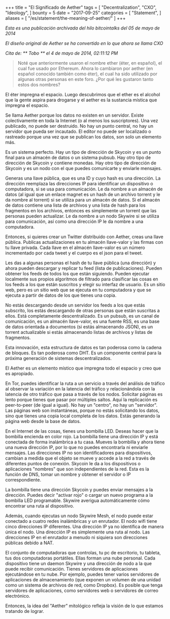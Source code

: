 +++
title = "El Significado de Aether"
tags = [
    "Decentralization",
    "CXO",
    "Ideology",
]
bounty = 5
date = "2017-09-25"
categories = [
    "Statement",
]
aliases = [
	"/es/statement/the-meaning-of-aether/"
]
+++

*Esta es una publicación archivada del hilo bitcointalks del 05 de mayo de 2014*

*El diseño original de Aether se ha convertido en lo que ahora se llama CXO*

*Cita de: ** Tobo ** el 4 de mayo de 2014, 02:11:12 PM*
>Noté que anteriormente usaron el nombre ether (éter, en español), el cual
fue usado por Ethereum. Ahora lo cambiaron por aether (en español conocido
también como éter), el cual ha sido utilizado por algunas otras personas
en este foro. ¿Por qué les gustaron tanto estos dos nombres?

El éter impregna el espacio. Luego descubrimos que el ether es el alcohol
que la gente aspira para drogarse y el aether es la sustancia mística que
impregna el espacio.

Se llama Aether porque los datos no existen en un servidor. Existe
colectivamente en toda la Internet (o al menos los suscriptores). Una vez
publicado, no puede ser destruido. No hay un punto central, no hay un
servidor que pueda ser incautado. El editor no puede ser localizado o
rastreado porque una vez que se publican los datos, son solo un elemento más.

Es un sistema perfecto. Hay un tipo de dirección de Skycoin y es un punto
final para un almacén de datos o un sistema pubsub. Hay otro tipo de
dirección de Skycoin y contiene monedas. Hay otro tipo de dirección de
Skycoin y es un nodo con el que puedes comunicarte y enviarle mensajes.

Generas una llave pública, que es una ID y cuyo hash es una dirección. La
dirección reemplaza las direcciones IP para identificar un dispositivo o
computadora, si se usa para comunicación. Le da nombre a un almacén de datos
(al igual que un enlace magnet es un hash de un archivo torrent y le da nombre
al torrent) si se utiliza para un almacén de datos. Si el almacén de datos
contiene una lista de archivos y una lista de hash para los fragmentos en los
archivos, entonces es simplemente un torrent que las personas pueden
actualizar. Le da nombre a un nodo Skywire si se utiliza para comunicación,
así como una dirección IP le da nombre a una computadora.

Entonces, si quieres crear un Twitter distribuido con Aether, creas una
llave pública. Publicas actualizaciones en tu almacén llave-valor y las
firmas con tu llave privada. Cada llave en el almacén llave-valor es un
número incrementado por cada tweet y el cuerpo es el json para el tweet.

Les das a algunas personas el hash de tu llave pública (una dirección) y
ahora pueden descargar y replicar tu feed (lista de publicaciones). Pueden
obtener los feeds de todos los que están siguiendo. Pueden ejecutar
localmente sus propios algoritmos de filtrado para clasificar las cosas en
los feeds a los que están suscritos y elegir su interfaz de usuario. Es un
sitio web, pero es un sitio web que se ejecuta en tu computadora y que se
ejecuta a partir de datos de los que tienes una copia.

No estás descargando desde un servidor los feeds a los que estás subscrito,
los estás descargando de otras personas que están suscritas a ellos. Está
completamente descentralizado. Es un pubsub, es un canal de comunicación, es
un almacén llave-valor, es una fuente RSS, es una base de datos orientada a
documentos (si estás almacenando JSON), es un torrent actualizable si estás
almacenando listas de archivos y listas de fragmentos.

Esta innovación, esta estructura de datos es tan poderosa como la cadena de
bloques. Es tan poderosa como DHT. Es un componente central para la próxima
generación de sistemas descentralizados.

El Aether es un elemento místico que impregna todo el espacio y creo que es
apropiado.

En Tor, puedes identificar la ruta a un servicio a través del análisis de
tráfico al observar la variación en la latencia del tráfico y relacionándola
con la latencia de otro tráfico que pasa a través de los nodos. Solicitar
páginas es lento porque tienes que pasar por múltiples saltos. Aquí la
replicación es peer-to-peer (de igual a igual). No hay un "centro", no hay un
"servidor". Las páginas web son instantáneas, porque no estás solicitando los
datos, sino que tienes una copia local completa de los datos. Estás generando
la página web desde la base de datos.

En el Internet de las cosas, tienes una bombilla LED. Deseas hacer que la
bombilla encienda en color rojo. La bombilla tiene una dirección IP y está
conectada de forma inalámbrica a tu casa. Mueves la bombilla y ahora tiene
una nueva dirección IP, por lo que no puedes encontrarla ni enviarle mensajes.
Las direcciones IP no son identificadores para dispositivos, cambian a medida
que el objeto se mueve y accede a la red a través de diferentes puntos de
conexión. Skycoin le da a los dispositivos o aplicaciones "nombres" que son
independientes de la red. Esta es la función de DNS, tomar un nombre y obtener
el servidor o IP correspondiente.

La bombilla tiene una dirección Skycoin y puedes enviar mensajes a la
dirección. Puedes decir "activar rojo" o cargar un nuevo programa a la
bombilla LED programable. Skywire averigua automáticamente cómo encontrar una
ruta al dispositivo.

Además, cuando ejecutas un nodo Skywire Mesh, el nodo puede estar conectado a
cuatro redes inalámbricas y un enrutador. El nodo wifi tiene cinco direcciones
IP diferentes. Una dirección IP ya no identifica de manera única el nodo. Una
dirección IP es simplemente una ruta al nodo. Las direcciones IP en el
enrutador a menudo ni siquiera son direcciones públicas debido a NAT.

El conjunto de computadoras que controlas, tu pc de escritorio, tu tableta,
tus dos computadoras portátiles. Ellas forman una nube personal. Cada
dispositivo tiene un daemon Skywire y una dirección de nodo a la que puede
recibir comunicación. Tienes servidores de aplicaciones ejecutándose en tu
nube. Por ejemplo, puedes tener varios servidores de aplicaciones de
almacenamiento (que exponen un volumen de una unidad como un sistema de
archivos de red, como Dropbox). Es posible que tenga servidores de
aplicaciones, como servidores web o servidores de correo electrónico.

Entonces, la idea del "Aether" mitológico refleja la visión de lo que
estamos tratando de lograr.
